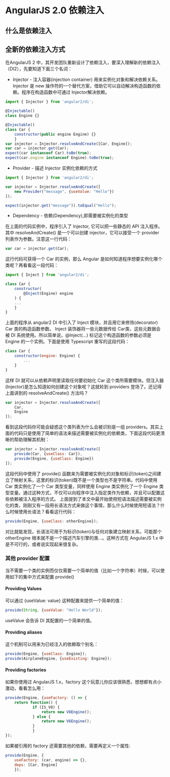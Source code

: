 # AngularJS 2.0 依赖注入

## 什么是依赖注入

## 全新的依赖注入方式
在AngularJS 2 中，其开发团队重新设计了依赖注入，要深入理解新的依赖注入（DI2），先要知道下面三个名词：

* Injector - 注入容器(injection container) 用来实例化对象和解决依赖关系。Injector 是 new 操作符的一个替代方案，借助它可以自动解决构造函数的依赖。程序在构造函数中可通过 Injector解决依赖。

```javascript
import { Injector } from 'angular2/di';

@Injectable()
class Engine {}

@Injectable()
class Car {
    constructor(public engine Engine) {}
    }
var injector = Injector.resolveAndCreate([Car, Engine]);
var car = injector.get(Car);
expect(car instanceof Car).toBe(true);
expect(car.engine instanceof Engine).toBe(true);
```

* Provider - 描述 Injector 实例化依赖的方式

```javascript
import { Injector } from 'angular2/di';

var injector = Injector.resolveAndCreate([
    new Provider("message", {useValue: "Hello"})
]);

expect(injector.get("message")).toEqual("Hello");
```

* Dependency - 依赖(Dependency),即需要被实例化的类型

在上面的代码实例中，程序引入了 Injector, 它可以把一些静态的 API 注入程序。其中 resolveAndCreate() 是一个可以创建 injector，它可以接受一个 provider 列表作为参数。注意这一行代码：

```javascript
var car = injector.get(Car);
```

这行代码可获得一个 Car 的实例，那么 Angular 是如何知道程序想要实例化哪个类呢？再看看这一段代码：

```javascript
import { Inject } from 'angular2/di';

class Car {
    constructor(
        @Inject(Engine) engine
    ) {
    ...
    }
}
```

上面的程序从 angular2 DI 中引入了 Inject 模块，并且用它来修饰(decorator) Car 类的构造函数参数。 Inject 装饰器将一些元数据传给 Car类，这些元数据会被 DI 系统使用。所以简单说，@Inject(...) 标记这个构造函数的参数必须是 Engine 的一个实例。下面是使用 Typescript 重写的这段代码：

```javascript
class Car {
    constructor(engine: Engine) {
        ...
    }
}
```
这样 DI 就可以从依赖声明里读取任何要初始化 Car 这个类所需要模块。但注入器(Injector)是怎么知道如何创建这个对象呢？这就轮到 providers 登场了。还记得上面讲到的 resolveAndCreate() 方法吗？
```javascript
var injector = Injector.resolveAndCreate([
    Car,
    Engine
]);
```
看到这段代码你可能会疑惑这个类列表为什么会被识别是一组 providers。其实上面的代码只是使用了简单的语法来描述需要被实例化的依赖类，下面这段代码更清晰的帮助理解其机制：
```javascript
var injector = Injector.resolveAndCreate([
    provide(Car, {useClass: Car}),
    provide(Engine, {useClass: Engine})
]);
```
这段代码中使用了 provide() 函数来为需要被实例化的对象和标识(token)之间建立了映射关系，这里的标识(token)既不是一个类型也不是字符串。代码中使用 Car 类实例化了一个 Car 类型变量，同样使用 Engine 类实例化了一个 Engine 类型变量。通过这种方式，不仅可以向程序中注入指定类作为依赖，并且可以配置这些依赖被注入程序的方式。
上面提到了本文中最开始使用短语法描述需要被实例化的类，刚刚又有一段用长语法方式来做这个事情，那么什么时候使用短语法？什么时候使用长语法？看看这行代码：
```javascript
provide(Engine, {useClass: otherEngine});
```
对比就能发现，长语法可用于为标识(token)与任何对象建立映射关系，可能那个 otherEngine 根本就不是一个描述汽车引擎的类...。这种方式在 AngularJS 1.x 中是不可行的，或者说实现起来很复杂。

### 其他 provider 配置
当不需要一个类的实例而仅仅需要一个简单的值（比如一个字符串）时候，可以使用如下的集中方式来配置 provide()
#### Providing Values
可以通过 {useValue: value} 这种配置来提供一个简单的值：
```javascript
provide(String, {useValue: "Hello World"});
```
useValue 会告诉 DI 其配置的一个简单的值。
#### Providing aliases
这个机制可以用来为已经注入的依赖取个别名：
```javascript
provide(Engine, {useClass: Engine});
provide(AirplaneEngine, {useExisting: Engine});
```
#### Providing factories
如果你使用过 AngularJS 1.x，factory 这个玩意儿你应该很熟悉，想想都有点小激动，看看怎么用：
```javascript
provide(Engine, {useFactory: () => {
    return function() {
            if (IS_V8) {
                return new V8Engine();
            } else {
                return new V6Engine();
            }
            }
});
```
如果被引用的 factory 还需要其他的依赖，需要再定义一个属性:
```javascript
provide(Engine, {
    useFactory: (car, engine) => {},
    deps: [Car, Engine]
    });
```

